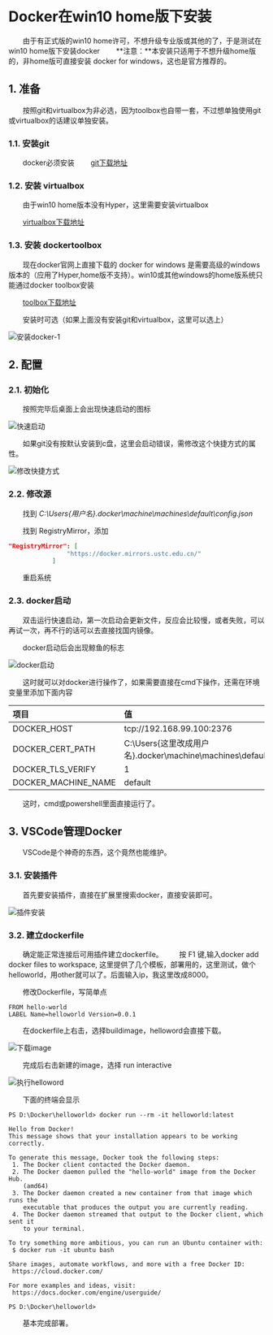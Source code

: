 # Docker在win10 home版下安装


　　由于有正式版的win10 home许可，不想升级专业版或其他的了，于是测试在win10 home版下安装docker
　　**注意：**本安装只适用于不想升级home版的，非home版可直接安装 docker for windows，这也是官方推荐的。

<!-- more -->

## 1. 准备

　　按照git和virtualbox为非必选，因为toolbox也自带一套，不过想单独使用git或virtualbox的话建议单独安装。

### 1.1. 安装git

　　docker必须安装
　　[git下载地址](https://git-scm.com/downloads)

### 1.2. 安装 virtualbox

　　由于win10 home版本没有Hyper，这里需要安装virtualbox

　　[virtualbox下载地址](https://www.virtualbox.org/)

### 1.3. 安装 dockertoolbox

　　现在docker官网上直接下载的 docker for windows 是需要高级的windows版本的（应用了Hyper,home版不支持）。win10或其他windows的home版系统只能通过docker toolbox安装

　　[toolbox下载地址](https://download.docker.com/win/stable/DockerToolbox.exe)

　　安装时可选（如果上面没有安装git和virtualbox，这里可以选上）

![安装docker-1](1_dockerInstaller_1.png)

## 2. 配置

### 2.1. 初始化

　　按照完毕后桌面上会出现快速启动的图标

![快速启动](2-config-1.png)

　　如果git没有按默认安装到c盘，这里会启动错误，需修改这个快捷方式的属性。

![修改快捷方式](2-config-2.png)

### 2.2. 修改源

　　找到 *C:\Users\{用户名}\.docker\machine\machines\default\config.json*

　　找到 RegistryMirror，添加

``` json
"RegistryMirror": [
                "https://docker.mirrors.ustc.edu.cn/"
            ]
```

　　重启系统

### 2.3. docker启动

　　双击运行快速启动，第一次启动会更新文件，反应会比较慢，或者失败，可以再试一次，再不行的话可以去直接找国内镜像。

　　docker启动后会出现鲸鱼的标志

![docker启动](2-config-3.png)

　　这时就可以对docker进行操作了，如果需要直接在cmd下操作，还需在环境变量里添加下面内容

| 项目                | 值                                                       |
|:--------------------|:---------------------------------------------------------|
| DOCKER_HOST         | tcp://192.168.99.100:2376                                |
| DOCKER_CERT_PATH    | C:\Users{这里改成用户名}.docker\machine\machines\default |
| DOCKER_TLS_VERIFY   | 1                                                        |
| DOCKER_MACHINE_NAME | default                                                  |

　　这时，cmd或powershell里面直接运行了。

## 3. VSCode管理Docker

　　VSCode是个神奇的东西，这个竟然也能维护。

### 3.1. 安装插件

　　首先要安装插件，直接在扩展里搜索docker，直接安装即可。

![插件安装](3-docker.png)

### 3.2. 建立dockerfile

　　确定能正常连接后可用插件建立dockerfile。
　　按 F1 键,输入docker add docker files to workspace, 这里提供了几个模板，部署用的，这里测试，做个helloworld，用other就可以了。后面输入ip，我这里改成8000。

　　修改Dockerfile，写简单点

``` log
FROM hello-world
LABEL Name=helloworld Version=0.0.1
```

　　在dockerfile上右击，选择buildimage，helloword会直接下载。

![下载image](3-docker-1.png)

　　完成后右击新建的image，选择 run interactive

![执行helloword](3-docker-2.png)

　　下面的终端会显示

``` log
PS D:\Docker\helloworld> docker run --rm -it helloworld:latest

Hello from Docker!
This message shows that your installation appears to be working correctly.

To generate this message, Docker took the following steps:
 1. The Docker client contacted the Docker daemon.
 2. The Docker daemon pulled the "hello-world" image from the Docker Hub.
    (amd64)
 3. The Docker daemon created a new container from that image which runs the
    executable that produces the output you are currently reading.
 4. The Docker daemon streamed that output to the Docker client, which sent it
    to your terminal.

To try something more ambitious, you can run an Ubuntu container with:
 $ docker run -it ubuntu bash

Share images, automate workflows, and more with a free Docker ID:
 https://cloud.docker.com/

For more examples and ideas, visit:
 https://docs.docker.com/engine/userguide/

PS D:\Docker\helloworld>
```

　　基本完成部署。
